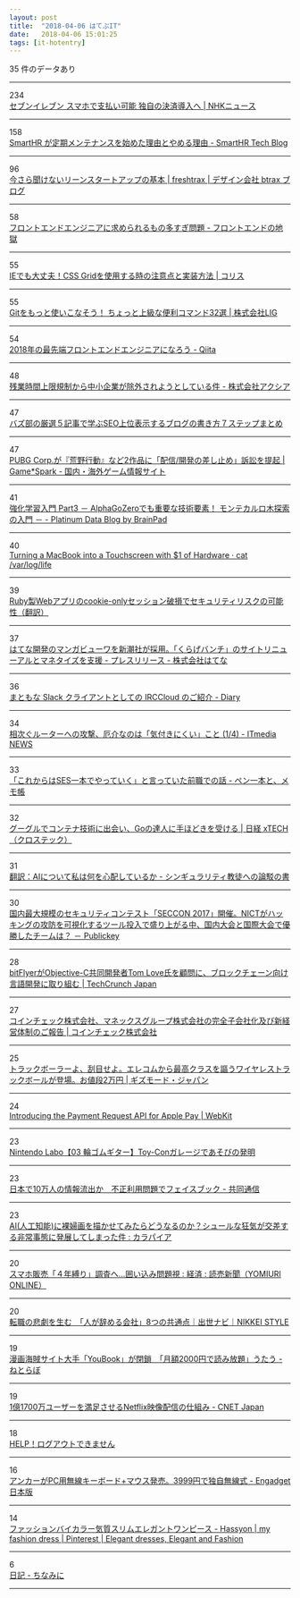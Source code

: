 ```yaml
---
layout: post
title:  "2018-04-06 はてぶIT"
date:   2018-04-06 15:01:25
tags: [it-hotentry]
---
```

35 件のデータあり

<hr><div class="row">
<div class="col-1"><span class="badge badge-pill badge-success h2">234</span></div>
<div class="col-11"><a href='https://www3.nhk.or.jp/news/html/20180406/k10011392391000.html' target='_blank'>セブンイレブン スマホで支払い可能 独自の決済導入へ | NHKニュース</a></div>
</div>
<hr>
<div class="row">
<div class="col-1"><span class="badge badge-pill badge-success h2">158</span></div>
<div class="col-11"><a href='http://tech.smarthr.jp/entry/2018/04/06/100000' target='_blank'>SmartHR が定期メンテナンスを始めた理由とやめる理由 - SmartHR Tech Blog</a></div>
</div>
<hr>
<div class="row">
<div class="col-1"><span class="badge badge-pill badge-success h2">96</span></div>
<div class="col-11"><a href='http://blog.btrax.com/jp/2018/04/06/leanstartup_basics/' target='_blank'>今さら聞けないリーンスタートアップの基本 | freshtrax | デザイン会社 btrax ブログ</a></div>
</div>
<hr>
<div class="row">
<div class="col-1"><span class="badge badge-pill badge-success h2">58</span></div>
<div class="col-11"><a href='https://nabettu.hatenablog.com/entry/frontendresume' target='_blank'>フロントエンドエンジニアに求められるもの多すぎ問題 - フロントエンドの地獄</a></div>
</div>
<hr>
<div class="row">
<div class="col-1"><span class="badge badge-pill badge-success h2">55</span></div>
<div class="col-11"><a href='https://coliss.com/articles/build-websites/operation/css/how-to-css-grid-for-ie11.html' target='_blank'>IEでも大丈夫！CSS Gridを使用する時の注意点と実装方法 | コリス</a></div>
</div>
<hr>
<div class="row">
<div class="col-1"><span class="badge badge-pill badge-success h2">55</span></div>
<div class="col-11"><a href='https://liginc.co.jp/387757' target='_blank'>Gitをもっと使いこなそう！ ちょっと上級な便利コマンド32選 | 株式会社LIG</a></div>
</div>
<hr>
<div class="row">
<div class="col-1"><span class="badge badge-pill badge-success h2">54</span></div>
<div class="col-11"><a href='https://qiita.com/rana_kualu/items/5986ceab8fd4e353de1b' target='_blank'>2018年の最先端フロントエンドエンジニアになろう - Qiita</a></div>
</div>
<hr>
<div class="row">
<div class="col-1"><span class="badge badge-pill badge-success h2">48</span></div>
<div class="col-11"><a href='https://axia.co.jp/2018-04-04' target='_blank'>残業時間上限規制から中小企業が除外されようとしている件 - 株式会社アクシア</a></div>
</div>
<hr>
<div class="row">
<div class="col-1"><span class="badge badge-pill badge-success h2">47</span></div>
<div class="col-11"><a href='https://liskul.com/bazubu-24071' target='_blank'>バズ部の厳選５記事で学ぶSEO上位表示するブログの書き方７ステップまとめ</a></div>
</div>
<hr>
<div class="row">
<div class="col-1"><span class="badge badge-pill badge-success h2">47</span></div>
<div class="col-11"><a href='https://www.gamespark.jp/article/2018/04/06/79804.html' target='_blank'>PUBG Corp.が『荒野行動』など2作品に「配信/開発の差し止め」訴訟を提起 | Game*Spark - 国内・海外ゲーム情報サイト</a></div>
</div>
<hr>
<div class="row">
<div class="col-1"><span class="badge badge-pill badge-success h2">41</span></div>
<div class="col-11"><a href='http://blog.brainpad.co.jp/entry/2018/04/05/163000' target='_blank'>強化学習入門 Part3 － AlphaGoZeroでも重要な技術要素！ モンテカルロ木探索の入門 － - Platinum Data Blog by BrainPad</a></div>
</div>
<hr>
<div class="row">
<div class="col-1"><span class="badge badge-pill badge-success h2">40</span></div>
<div class="col-11"><a href='https://www.anishathalye.com/2018/04/03/macbook-touchscreen/' target='_blank'>Turning a MacBook into a Touchscreen with $1 of Hardware · cat /var/log/life</a></div>
</div>
<hr>
<div class="row">
<div class="col-1"><span class="badge badge-pill badge-success h2">39</span></div>
<div class="col-11"><a href='https://techracho.bpsinc.jp/hachi8833/2018_04_05/53821' target='_blank'>Ruby製Webアプリのcookie-onlyセッション破損でセキュリティリスクの可能性（翻訳）</a></div>
</div>
<hr>
<div class="row">
<div class="col-1"><span class="badge badge-pill badge-success h2">37</span></div>
<div class="col-11"><a href='http://hatenacorp.jp/press/release/entry/2018/04/06/120000' target='_blank'>はてな開発のマンガビューワを新潮社が採用。「くらげバンチ」のサイトリニューアルとマネタイズを支援 - プレスリリース - 株式会社はてな</a></div>
</div>
<hr>
<div class="row">
<div class="col-1"><span class="badge badge-pill badge-success h2">36</span></div>
<div class="col-11"><a href='https://diary.app.ssig33.com/348' target='_blank'>まともな Slack クライアントとしての IRCCloud のご紹介 - Diary</a></div>
</div>
<hr>
<div class="row">
<div class="col-1"><span class="badge badge-pill badge-success h2">34</span></div>
<div class="col-11"><a href='http://www.itmedia.co.jp/news/articles/1804/06/news017.html' target='_blank'>相次ぐルーターへの攻撃、厄介なのは「気付きにくい」こと (1/4) - ITmedia NEWS</a></div>
</div>
<hr>
<div class="row">
<div class="col-1"><span class="badge badge-pill badge-success h2">33</span></div>
<div class="col-11"><a href='http://nil-fell.hatenablog.com/entry/2018/04/05/150731' target='_blank'>「これからはSES一本でやっていく」と言っていた前職での話 - ペン一本と、メモ帳</a></div>
</div>
<hr>
<div class="row">
<div class="col-1"><span class="badge badge-pill badge-success h2">32</span></div>
<div class="col-11"><a href='http://tech.nikkeibp.co.jp/atcl/nxt/column/18/00240/040400003/' target='_blank'>グーグルでコンテナ技術に出会い、Goの達人に手ほどきを受ける | 日経 xTECH（クロステック）</a></div>
</div>
<hr>
<div class="row">
<div class="col-1"><span class="badge badge-pill badge-success h2">31</span></div>
<div class="col-11"><a href='http://skeptics.hatenadiary.jp/entry/2018/04/05/224957' target='_blank'>翻訳：AIについて私は何を心配しているか - シンギュラリティ教徒への論駁の書</a></div>
</div>
<hr>
<div class="row">
<div class="col-1"><span class="badge badge-pill badge-success h2">30</span></div>
<div class="col-11"><a href='http://www.publickey1.jp/blog/18/seccon_2017nict.html' target='_blank'>国内最大規模のセキュリティコンテスト「SECCON 2017」開催。NICTがハッキングの攻防を可視化するツール投入で盛り上がる中、国内大会と国際大会で優勝したチームは？ － Publickey</a></div>
</div>
<hr>
<div class="row">
<div class="col-1"><span class="badge badge-pill badge-success h2">28</span></div>
<div class="col-11"><a href='https://jp.techcrunch.com/2018/04/06/tomlove-joins-bitflyer/' target='_blank'>bitFlyerがObjective-C共同開発者Tom Love氏を顧問に、ブロックチェーン向け言語開発に取り組む | TechCrunch Japan</a></div>
</div>
<hr>
<div class="row">
<div class="col-1"><span class="badge badge-pill badge-success h2">27</span></div>
<div class="col-11"><a href='http://corporate.coincheck.com/2018/04/06/51.html' target='_blank'>コインチェック株式会社、マネックスグループ株式会社の完全子会社化及び新経営体制のご報告 | コインチェック株式会社</a></div>
</div>
<hr>
<div class="row">
<div class="col-1"><span class="badge badge-pill badge-success h2">25</span></div>
<div class="col-11"><a href='https://www.gizmodo.jp/2018/04/deft-pro-m-dpt1mrbk.html' target='_blank'>トラックボーラーよ、刮目せよ。エレコムから最高クラスを謳うワイヤレストラックボールが登場。お値段2万円 | ギズモード・ジャパン</a></div>
</div>
<hr>
<div class="row">
<div class="col-1"><span class="badge badge-pill badge-success h2">24</span></div>
<div class="col-11"><a href='https://webkit.org/blog/8182/introducing-the-payment-request-api-for-apple-pay/' target='_blank'>Introducing the Payment Request API for Apple Pay | WebKit</a></div>
</div>
<hr>
<div class="row">
<div class="col-1"><span class="badge badge-pill badge-success h2">23</span></div>
<div class="col-11"><a href='http://www.youtube.com/watch?v=1eI3ZzErFsQ' target='_blank'>Nintendo Labo【03 輪ゴムギター】Toy-Conガレージであそびの発明</a></div>
</div>
<hr>
<div class="row">
<div class="col-1"><span class="badge badge-pill badge-success h2">23</span></div>
<div class="col-11"><a href='https://this.kiji.is/354631268211655777' target='_blank'>日本で10万人の情報流出か　不正利用問題でフェイスブック - 共同通信</a></div>
</div>
<hr>
<div class="row">
<div class="col-1"><span class="badge badge-pill badge-success h2">23</span></div>
<div class="col-11"><a href='http://karapaia.com/archives/52257695.html' target='_blank'>AI(人工知能)に裸婦画を描かせてみたらどうなるのか？シュールな狂気が交差する非常事態に発展してしまった件 : カラパイア</a></div>
</div>
<hr>
<div class="row">
<div class="col-1"><span class="badge badge-pill badge-success h2">20</span></div>
<div class="col-11"><a href='http://www.yomiuri.co.jp/economy/20180405-OYT1T50108.html' target='_blank'>スマホ販売「４年縛り」調査へ…囲い込み問題視 : 経済 : 読売新聞（YOMIURI ONLINE）</a></div>
</div>
<hr>
<div class="row">
<div class="col-1"><span class="badge badge-pill badge-success h2">20</span></div>
<div class="col-11"><a href='https://style.nikkei.com/article/DGXMZO28873230S8A400C1000000' target='_blank'>転職の悲劇を生む　「人が辞める会社」8つの共通点｜出世ナビ｜NIKKEI STYLE</a></div>
</div>
<hr>
<div class="row">
<div class="col-1"><span class="badge badge-pill badge-success h2">19</span></div>
<div class="col-11"><a href='http://nlab.itmedia.co.jp/nl/articles/1804/05/news109.html' target='_blank'>漫画海賊サイト大手「YouBook」が閉鎖　「月額2000円で読み放題」うたう - ねとらぼ</a></div>
</div>
<hr>
<div class="row">
<div class="col-1"><span class="badge badge-pill badge-success h2">19</span></div>
<div class="col-11"><a href='https://japan.cnet.com/article/35117076/' target='_blank'>1億1700万ユーザーを満足させるNetflix映像配信の仕組み - CNET Japan</a></div>
</div>
<hr>
<div class="row">
<div class="col-1"><span class="badge badge-pill badge-success h2">18</span></div>
<div class="col-11"><a href='https://anond.hatelabo.jp/20180406074721' target='_blank'>HELP！ログアウトできません</a></div>
</div>
<hr>
<div class="row">
<div class="col-1"><span class="badge badge-pill badge-success h2">16</span></div>
<div class="col-11"><a href='https://japanese.engadget.com/2018/04/05/pc-3999/' target='_blank'>アンカーがPC用無線キーボード+マウス発売。3999円で独自無線式 - Engadget 日本版</a></div>
</div>
<hr>
<div class="row">
<div class="col-1"><span class="badge badge-pill badge-success h2">14</span></div>
<div class="col-11"><a href='https://www.pinterest.se/pin/504966176951045821/' target='_blank'>ファッションバイカラー気質スリムエレガントワンピース - Hassyon | my fashion dress | Pinterest | Elegant dresses, Elegant and Fashion</a></div>
</div>
<hr>
<div class="row">
<div class="col-1"><span class="badge badge-pill badge-success h2">6</span></div>
<div class="col-11"><a href='http://blog.nishimu.land/entry/2018/04/05/132340' target='_blank'>日記 - ちなみに</a></div>
</div>
<hr>
